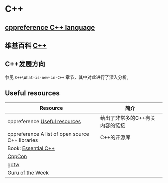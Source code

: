 # C++



## [cppreference C++ language](https://en.cppreference.com/w/cpp/language)



## 维基百科 [C++](https://en.wikipedia.org/wiki/C%2B%2B) 



## C++发展方向

参见 `C++\What-is-new-in-C++` 章节，其中对此进行了深入分析。

## Useful resources

| Resource                                                     | 简介                            |
| ------------------------------------------------------------ | ------------------------------- |
| cppreference [Useful resources](https://en.cppreference.com/w/cpp/links) | 给出了非常多的C++有关内容的链接 |
| cppreference A list of open source C++ libraries             | C++的开源库                     |
| Book: [Essential C++](https://www.programming-books.io/essential/cpp/) |                                 |
| [CppCon](https://cppcon.org/)                                |                                 |
| [gotw](http://www.gotw.ca/)                                  |                                 |
| [Guru of the Week](http://www.gotw.ca/gotw/)                 |                                 |

